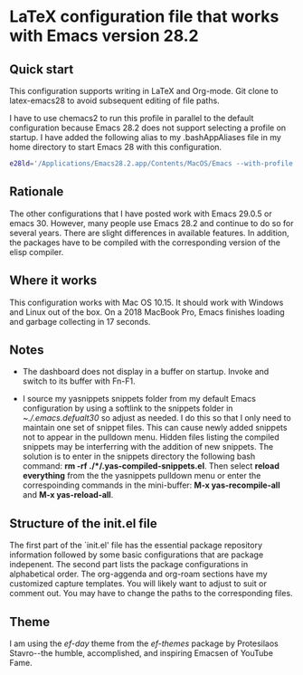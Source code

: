 # LaTeX configuration file that works with Emacs version 28.2

## Quick start
This configuration supports writing in LaTeX and Org-mode.
Git clone to latex-emacs28 to avoid subsequent editing of file paths.

I have to use chemacs2 to run this profile in parallel to the default configuration because Emacs 28.2 does not support selecting a profile on startup.
I have added the following alias to my .bashAppAliases file in my home directory to start Emacs 28 with this configuration.

```bash
e28ld='/Applications/Emacs28.2.app/Contents/MacOS/Emacs --with-profile latex28 --debug-init'
```

## Rationale
The other configurations that I have posted work with Emacs 29.0.5 or emacs 30.
However, many people use Emacs 28.2 and continue to do so for several years.
There are slight differences in available features.
In addition, the packages have to be compiled with the corresponding version of the elisp compiler.

## Where it works
This configuration works with Mac OS 10.15. 
It should work with Windows and Linux out of the box.
On a 2018 MacBook Pro, Emacs finishes loading and garbage collecting in 17 seconds.

## Notes
- The dashboard does not display in a buffer on startup. Invoke and switch to its buffer with Fn-F1.

- I source my yasnippets snippets folder from my default Emacs configuration by using a softlink to the snippets folder in *~./.emacs.defualt30* so adjust as needed.
I do this so that I only need to maintain one set of snippet files.
This can cause newly added snippets not to appear in the pulldown menu.
Hidden files listing the compiled snippets may be interferring with the addition of new snippets.
The solution is to enter in the snippets directory the following bash command: **rm -rf ./\*/.yas-compiled-snippets.el**. 
Then select **reload everything** from the the yasnippets pulldown menu or enter the correspoinding commands in the mini-buffer: **M-x yas-recompile-all** and **M-x yas-reload-all**.

## Structure of the init.el file
The first part of the `init.el' file has the essential package repository information followed by some basic configurations that are package indepenent.
The second part lists the package configurations in alphabetical order.
The org-aggenda and org-roam sections have my customized capture templates.
You will likely want to adjust to suit or comment out.
You may have to change the paths to the corresponding files.

## Theme
I am using the *ef-day* theme from the *ef-themes* package by Protesilaos Stavro--the humble, accomplished, and inspiring Emacsen of YouTube Fame.


